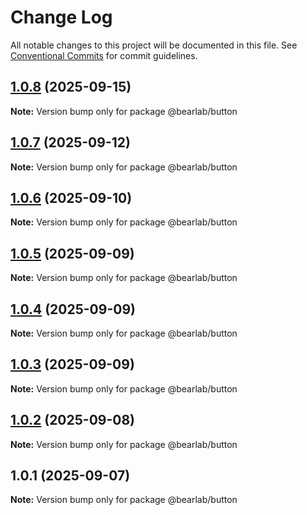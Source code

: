 # Change Log

All notable changes to this project will be documented in this file.
See [Conventional Commits](https://conventionalcommits.org) for commit guidelines.

## [1.0.8](https://github.com/hasanbala/ui-components/compare/@bearlab/button@1.0.7...@bearlab/button@1.0.8) (2025-09-15)

**Note:** Version bump only for package @bearlab/button





## [1.0.7](https://github.com/hasanbala/ui-components/compare/@bearlab/button@1.0.6...@bearlab/button@1.0.7) (2025-09-12)

**Note:** Version bump only for package @bearlab/button





## [1.0.6](https://github.com/hasanbala/ui-components/compare/@bearlab/button@1.0.5...@bearlab/button@1.0.6) (2025-09-10)

**Note:** Version bump only for package @bearlab/button





## [1.0.5](https://github.com/hasanbala/ui-components/compare/@bearlab/button@1.0.4...@bearlab/button@1.0.5) (2025-09-09)

**Note:** Version bump only for package @bearlab/button





## [1.0.4](https://github.com/hasanbala/ui-components/compare/@bearlab/button@1.0.3...@bearlab/button@1.0.4) (2025-09-09)

**Note:** Version bump only for package @bearlab/button





## [1.0.3](https://github.com/hasanbala/ui-components/compare/@bearlab/button@1.0.2...@bearlab/button@1.0.3) (2025-09-09)

**Note:** Version bump only for package @bearlab/button





## [1.0.2](https://github.com/hasanbala/ui-components/compare/@bearlab/button@1.0.1...@bearlab/button@1.0.2) (2025-09-08)

**Note:** Version bump only for package @bearlab/button





## 1.0.1 (2025-09-07)

**Note:** Version bump only for package @bearlab/button
